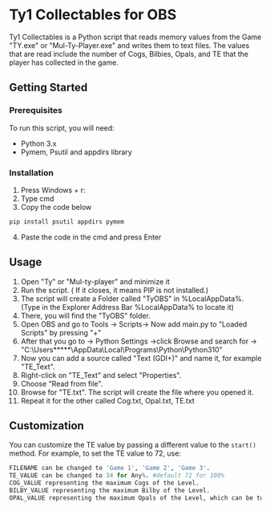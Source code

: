 # Ty1 Collectables for OBS

Ty1 Collectables is a Python script that reads memory values from the Game "TY.exe" or "Mul-Ty-Player.exe" and writes them to text files. The values that are read include the number of Cogs, Bilbies, Opals, and TE that the player has collected in the game. 

## Getting Started

### Prerequisites

To run this script, you will need:
* Python 3.x
* Pymem, Psutil and appdirs library

### Installation


1. Press Windows + r:
2. Type cmd
3. Copy the code below
```sh
pip install psutil appdirs pymem
```
4. Paste the code in the cmd and press Enter

## Usage
 
1. Open "Ty" or "Mul-ty-player" and minimize it
2. Run the script. ( If it closes, it means PIP is not installed.)
2. The script will create a Folder called "TyOBS" in %LocalAppData%. (Type in the Explorer Address Bar %LocalAppData% to locate it)
3. There, you will find the "TyOBS" folder.
4. Open OBS and go to Tools -> Scripts-> Now add main.py to "Loaded Scripts" by pressing "+"
5. After that you go to -> Python Settings ->click Browse and search for -> "C:\Users\*****\AppData\Local\Programs\Python\Python310"
7. Now you can add a source called "Text (GDI+)" and name it, for example "TE_Text".
8. Right-click on "TE_Text" and select "Properties".
9. Choose "Read from file".
10. Browse for "TE.txt". The script will create the file where you opened it.
11. Repeat it for the other called Cog.txt, Opal.txt, TE.txt


## Customization

You can customize the TE value by passing a different value to the `start()` method. For example, to set the TE value to 72, use:
```python
FILENAME can be changed to 'Game 1', 'Game 2', 'Game 3'.
TE_VALUE can be changed to 34 for Any%. #default 72 for 100%
COG_VALUE representing the maximum Cogs of the Level.
BILBY_VALUE representing the maximum Bilby of the Level.
OPAL_VALUE representing the maximum Opals of the Level, which can be turn in to a Opal machine for a TE reward.
```
